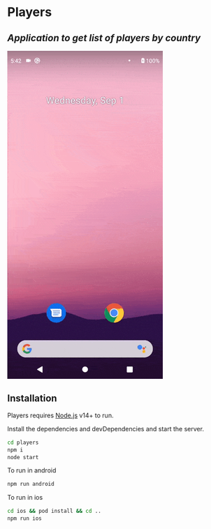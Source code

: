 # Players

## _Application to get list of players by country_
![Demo gif](https://github.com/nalinsakthivel/Players/blob/main/Demo/recording.gif)

## Installation

Players requires [Node.js](https://nodejs.org/) v14+ to run.

Install the dependencies and devDependencies and start the server.

```sh
cd players
npm i
node start
```

To run in android

```sh
npm run android
```

To run in ios

```sh
cd ios && pod install && cd ..
npm run ios
```
